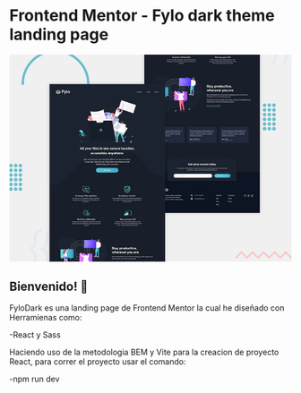 # Frontend Mentor - Fylo dark theme landing page

![Design preview for the Fylo dark theme landing page challenge](./src/design/desktop-preview.jpg)

## Bienvenido! 👋

FyloDark es una landing page de Frontend Mentor la cual he diseñado con Herramienas como:

-React y Sass

Haciendo uso de la metodologia BEM y Vite para la creacion de proyecto React, para correr el proyecto usar el comando:

-npm run dev




